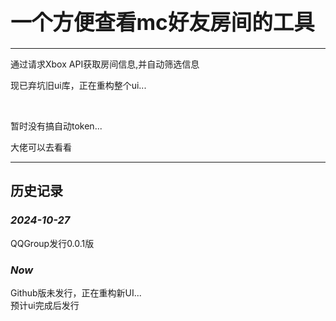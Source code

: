 <h1><strong><big>一个方便查看mc好友房间的工具</big></strong></h1>

<hr>
<p>通过请求Xbox API获取房间信息,并自动筛选信息</p>
<p>现已弃坑旧ui库，正在重构整个ui...</p>
<br>
<p>暂时没有搞自动token...</p>
大佬可以去看看      
<hr>

<h2>历史记录</h2>
<h3><i>2024-10-27</i></h3>
<p>QQGroup发行0.0.1版</p>
<h3><i>Now</i></h3>
<p>Github版未发行，正在重构新UI...<br>预计ui完成后发行</p>
